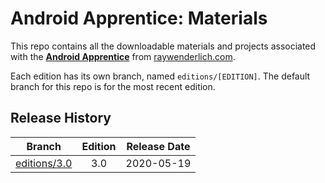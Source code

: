 # Android Apprentice: Materials

This repo contains all the downloadable materials and projects associated with the **[Android Apprentice](https://store.raywenderlich.com/products/android-apprentice)** from [raywenderlich.com](https://www.raywenderlich.com).

Each edition has its own branch, named `editions/[EDITION]`. The default branch for this repo is for the most recent edition.

## Release History

| Branch                                                                          | Edition | Release Date |
| ------------------------------------------------------------------------------- |:-------:|:------------:|
| [editions/3.0](https://github.com/raywenderlich/aa-materials/tree/editions/3.0) | 3.0     | 2020-05-19   |

